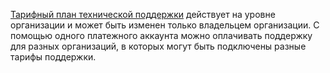 [Тарифный план технической поддержки](../../support/pricing.md) действует на уровне организации и может быть изменен только владельцем организации. С помощью одного платежного аккаунта можно оплачивать поддержку для разных организаций, в которых могут быть подключены разные тарифы поддержки.